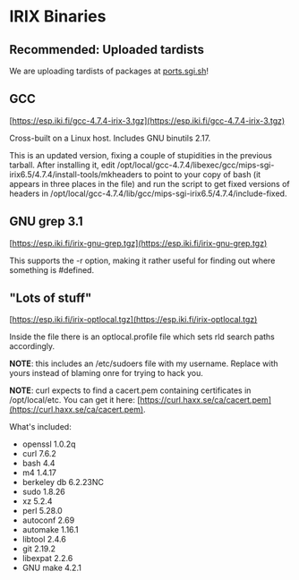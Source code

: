 # IRIX Binaries

## Recommended: Uploaded tardists

We are uploading tardists of packages at [ports.sgi.sh](http://ports.sgi.sh)!

## GCC

[https://esp.iki.fi/gcc-4.7.4-irix-3.tgz](https://esp.iki.fi/gcc-4.7.4-irix-3.tgz)

Cross-built on a Linux host. Includes GNU binutils 2.17.

This is an updated version, fixing a couple of stupidities in the previous tarball. After installing it, edit /opt/local/gcc-4.7.4/libexec/gcc/mips-sgi-irix6.5/4.7.4/install-tools/mkheaders to point to your copy of bash (it appears in three places in the file) and run the script to get fixed versions of headers in /opt/local/gcc-4.7.4/lib/gcc/mips-sgi-irix6.5/4.7.4/include-fixed.

## GNU grep 3.1

[https://esp.iki.fi/irix-gnu-grep.tgz](https://esp.iki.fi/irix-gnu-grep.tgz)

This supports the -r option, making it rather useful for finding out where something is #defined.

## "Lots of stuff"

[https://esp.iki.fi/irix-optlocal.tgz](https://esp.iki.fi/irix-optlocal.tgz)

Inside the file there is an optlocal.profile file which sets rld search paths accordingly.

**NOTE**: this includes an /etc/sudoers file with my username. Replace with yours instead of blaming onre for trying to hack you.

**NOTE**: curl expects to find a cacert.pem containing certificates in /opt/local/etc. You can get it here: [https://curl.haxx.se/ca/cacert.pem](https://curl.haxx.se/ca/cacert.pem).

What's included:

* openssl 1.0.2q
* curl 7.6.2
* bash 4.4
* m4 1.4.17
* berkeley db 6.2.23NC
* sudo 1.8.26
* xz 5.2.4
* perl 5.28.0
* autoconf 2.69
* automake 1.16.1
* libtool 2.4.6
* git 2.19.2
* libexpat 2.2.6
* GNU make 4.2.1

